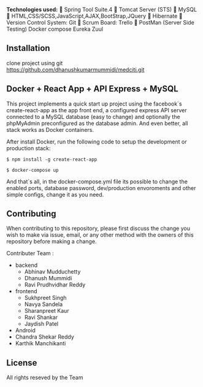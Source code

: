 **Technologies used:**
 Spring Tool Suite.4
 Tomcat Server (STS)
 MySQL
 HTML,CSS/SCSS,JavaScript,AJAX,BootStrap,JQuery
 Hibernate
 Version Control System: Git
 Scrum Board: Trello
 PostMan (Server Side Testing)
  Docker compose
  Eureka
  Zuul


## Installation
clone project using git https://github.com/dhanushkumarmummidi/medciti.git


## Docker + React App + API Express + MySQL

This project implements a quick start up project using the facebook`s create-react-app as the app front end,
a configured express API server connected to a MySQL database (easy to change) and optionally the phpMyAdmin
preconfigured as the database admin. And even better, all stack works as Docker containers.

After install Docker, run the following code to setup the development or production stack:

````
$ npm install -g create-react-app  

$ docker-compose up
````

And that`s all, in the docker-compose.yml file its possible to change the enabled ports, database password, dev/production envoroments and other simple configs, change it as you need.

## Contributing
When contributing to this repository, please first discuss the change you wish to make via issue, email, or any other method with the owners of this repository before making a change.

Contributer Team :
* backend
	* Abhinav Mudduchetty
	* Dhanush Mummidi
	* Ravi Prudhvidhar Reddy
* frontend
	* Sukhpreet Singh
	* Navya Sandela
  * Sharanpreet Kaur
  * Ravi Shankar
  * Jaydish Patel
 * Android
  * Chandra Shekar Reddy
  * Karthik Manchikanti


## License
All rights reseved by the Team
